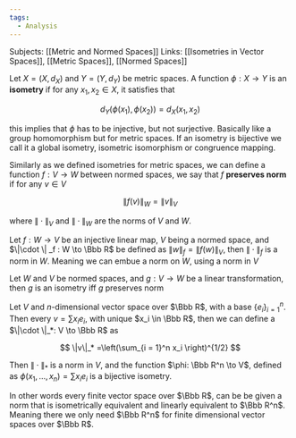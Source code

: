 ```yaml
---
tags:
  - Analysis
---
```

Subjects: [[Metric and Normed Spaces]]
Links: [[Isometries in Vector Spaces]], [[Metric Spaces]], [[Normed Spaces]]

Let $X=(X, d_X)$ and $Y =(Y, d_Y)$ be metric spaces. A function $\phi:X \to Y$ is an ********isometry******** if for any $x_1, x_2 \in X$, it satisfies that

$$ d_Y(\phi(x_1), \phi(x_2)) = d_X(x_1, x_2) $$

this implies that $\phi$ has to be injective, but not surjective. Basically like a group homomorphism but for metric spaces. If an isometry is bijective we call it a global isometry, isometric isomorphism or congruence mapping.

Similarly as we defined isometries for metric spaces, we can define a function $f: V \to W$ between normed spaces, we say that $f$ **************preserves norm************** if for any $v \in V$

$$ \|f(v)\|_W = \|v\|_V $$

where $\|\cdot\|_V$ and $\|\cdot \|_W$ are the norms of $V$ and $W$.

Let $f: W \to V$ be an injective linear map, $V$ being a normed space, and $\|\cdot \| _f : W \to \Bbb R$ be defined as $\|w\|_f = \|f(w)\|_V$, then $\|\cdot \|_f$ is a norm in $W$. Meaning we can embue a norm on $W$, using a norm in $V$

Let $W$ and $V$ be normed spaces, and $g : V\to W$ be a linear transformation, then $g$ is an isometry iff $g$ preserves norm

Let $V$ and $n$-dimensional vector space over $\Bbb R$, with a base $\{e_i\}_{i = 1}^n$. Then every $v = \sum x_i e_i$, with unique $x_i \in \Bbb R$, then we can define a $\|\cdot \|_*: V \to \Bbb R$ as

$$ \|v\|_* =\left(\sum_{i = 1}^n x_i \right)^{1/2} $$

Then $\|\cdot\|_*$ is a norm in $V$, and the function $\phi: \Bbb R^n \to V$, defined as $\phi(x_1, \dots, x_n) = \sum x_i e_i$ is a bijective isometry.

In other words every finite vector space over $\Bbb R$, can be be given a norm that is isometrically equivalent and linearly equivalent to $\Bbb R^n$. Meaning there we only need $\Bbb R^n$ for finite dimensional vector spaces over $\Bbb R$.